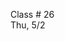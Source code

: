 <div class="lecture2">

<div class="column_date">
<p markdown="block">

Class # 26 <br>
Thu, 5/2

</p>
</div>

<div class="column_materials">
<p markdown="block">


<!--
Virtual memory

[slides](https://docs.google.com/presentation/d/15ORlXAyKSRn_5-TXiPhD2U7JidYG_U1YKQgsjl0pYEQ/present?token=AC4w5VjsrqLyEmQtCGDj2K1z5DvU5-k4wg%3A1525132789419&includes_info_params=1#slide=id.g10f3b8246b_0_165)

-->
</p>
</div>

<div class="column_assign">
<p markdown="block">


</p>
</div>

</div>
